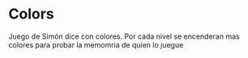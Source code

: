 # Colors
Juego de Simón dice con colores.
Por cada nivel se encenderan mas colores para probar la memomria de quien lo juegue
